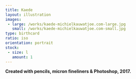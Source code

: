 ```yaml
---
title: Kaede
layout: illustration
images:
 - large: /works/kaede-michielkauwatjoe.com-large.jpg
   small: /works/kaede-michielkauwatjoe.com-small.jpg
type: birthcard
ratio: iso
orientation: portrait
stock:
 - size: l 
   amount: 1
---
```


**Created with pencils, micron fineliners & Photoshop, 2017.**
